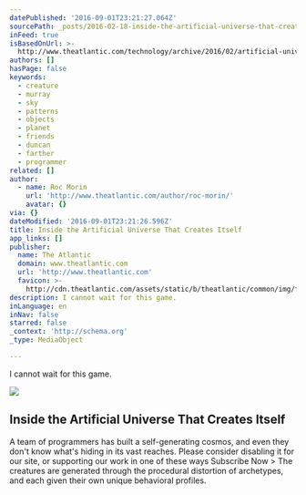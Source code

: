 ```yaml
---
datePublished: '2016-09-01T23:21:27.064Z'
sourcePath: _posts/2016-02-18-inside-the-artificial-universe-that-creates-itself.md
inFeed: true
isBasedOnUrl: >-
  http://www.theatlantic.com/technology/archive/2016/02/artificial-universe-no-mans-sky/463308/?utm_source=SFFB
authors: []
hasPage: false
keywords:
  - creature
  - murray
  - sky
  - patterns
  - objects
  - planet
  - friends
  - duncan
  - farther
  - programmer
related: []
author:
  - name: Roc Morin
    url: 'http://www.theatlantic.com/author/roc-morin/'
    avatar: {}
via: {}
dateModified: '2016-09-01T23:21:26.596Z'
title: Inside the Artificial Universe That Creates Itself
app_links: []
publisher:
  name: The Atlantic
  domain: www.theatlantic.com
  url: 'http://www.theatlantic.com'
  favicon: >-
    http://cdn.theatlantic.com/assets/static/b/theatlantic/common/img/favicon.ico
description: I cannot wait for this game.
inLanguage: en
inNav: false
starred: false
_context: 'http://schema.org'
_type: MediaObject

---
```

I cannot wait for this game.

<article style=""><img src="https://s3-us-west-2.amazonaws.com/the-grid-img/p/52b8c9841fd02bb3dbcaecae5d3a9289177bbe66.png" /><h1>Inside the Artificial Universe That Creates Itself</h1><p>A team of programmers has built a self-generating cosmos, and even they don't know what's hiding in its vast reaches. Please consider disabling it for our site, or supporting our work in one of these ways Subscribe Now &gt; The creatures are generated through the procedural distortion of archetypes, and each given their own unique behavioral profiles.</p></article>